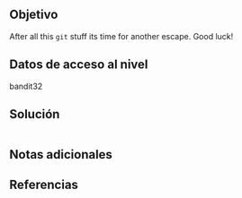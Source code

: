 ## Objetivo
After all this `git` stuff its time for another escape. Good luck!
## Datos de acceso al nivel
bandit32
## Solución
```

```
## Notas adicionales

## Referencias